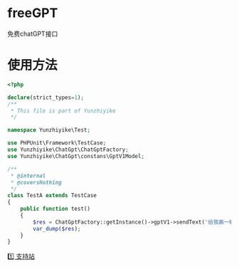 # freeGPT
免费chatGPT接口

# 使用方法
```php
<?php

declare(strict_types=1);
/**
 * This file is part of Yunzhiyike
 */

namespace Yunzhiyike\Test;

use PHPUnit\Framework\TestCase;
use Yunzhiyike\ChatGpt\ChatGptFactory;
use Yunzhiyike\ChatGpt\constans\GptV1Model;

/**
 * @internal
 * @coversNothing
 */
class TestA extends TestCase
{
    public function test()
    {
        $res = ChatGptFactory::getInstance()->gptV1->sendText('给我画一幅美丽的风景图', GptV1Model::GTP_4O, 'http://账号:密码@IP:端口');
        var_dump($res);
    }
}

```



[1️⃣ 支持站](https://github.com/LiLittleCat/awesome-free-chatgpt?tab=readme-ov-file)
